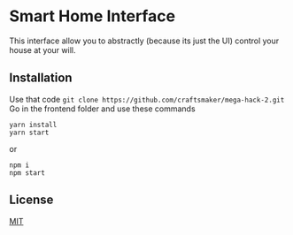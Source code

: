 # Smart Home Interface
This interface allow you to abstractly (because its just the UI)  control your house at your will.

## Installation

Use that code
```git clone https://github.com/craftsmaker/mega-hack-2.git```
Go in the frontend folder and use these commands
```
yarn install
yarn start
```
or
```
npm i
npm start
```

## License
[MIT](LICENSE)
